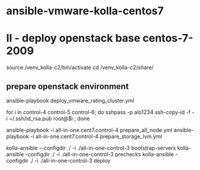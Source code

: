 # ansible-vmware-kolla-centos7

# II - deploy openstack base centos-7-2009

source /venv_kolla-c2/bin/activate
cd /venv_kolla-c2/share/
## prepare openstack environment
ansible-playbook deploy_vmware_rating_cluster.yml 

for i in control-4 control-5 control-6;
do 
  sshpass -p alo1234 ssh-copy-id -f -i ~/.ssh/id_rsa.pub root@$i ; 
done


ansible-playbook -i all-in-one.cent7.control-4 prepare_all_node.yml
ansible-playbook -i all-in-one.cent7.control-4 prepare_storage_lvm.yml

kolla-ansible --configdir ./ -i ./all-in-one-control-3 bootstrap-servers
kolla-ansible -configdir ./ -i ./all-in-one-control-3 prechecks
kolla-ansible -configdir ./ -i ./all-in-one-control-3 deploy

